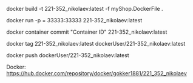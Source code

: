 docker build -t 221-352_nikolaev:latest -f myShop.DockerFile .

docker run -p = 33333:33333 221-352_nikolaev:latest

docker container commit "Container ID" 221-352_nikolaev:latest

docker tag 221-352_nikolaev:latest dockerUser/221-352_nikolaev:latest

docker push dockerUser/221-352_nikolaev:latest

Docker: https://hub.docker.com/repository/docker/gokker1881/221_352_nikolaev
